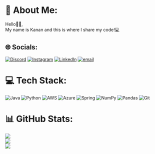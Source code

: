 # 💫 About Me:
Hello🙋‍♂️,<br>My name is Kanan and this is where I share my code!💻


## 🌐 Socials:
[![Discord](https://img.shields.io/badge/Discord-%237289DA.svg?logo=discord&logoColor=white)](https://discord.gg/k6gnn) [![Instagram](https://img.shields.io/badge/Instagram-%23E4405F.svg?logo=Instagram&logoColor=white)](https://instagram.com/k6gnn) [![LinkedIn](https://img.shields.io/badge/LinkedIn-%230077B5.svg?logo=linkedin&logoColor=white)](https://linkedin.com/in/Kanan-Badalov) [![email](https://img.shields.io/badge/Email-D14836?logo=gmail&logoColor=white)](mailto:badalovkananfu@gmail.com) 

# 💻 Tech Stack:
![Java](https://img.shields.io/badge/java-%23ED8B00.svg?style=flat&logo=openjdk&logoColor=white) ![Python](https://img.shields.io/badge/python-3670A0?style=flat&logo=python&logoColor=ffdd54) ![AWS](https://img.shields.io/badge/AWS-%23FF9900.svg?style=flat&logo=amazon-aws&logoColor=white) ![Azure](https://img.shields.io/badge/azure-%230072C6.svg?style=flat&logo=microsoftazure&logoColor=white) ![Spring](https://img.shields.io/badge/spring-%236DB33F.svg?style=flat&logo=spring&logoColor=white) ![NumPy](https://img.shields.io/badge/numpy-%23013243.svg?style=flat&logo=numpy&logoColor=white) ![Pandas](https://img.shields.io/badge/pandas-%23150458.svg?style=flat&logo=pandas&logoColor=white) ![Git](https://img.shields.io/badge/git-%23F05033.svg?style=flat&logo=git&logoColor=white)
# 📊 GitHub Stats:
![](https://github-readme-stats.vercel.app/api?username=k6gnn&theme=dark&hide_border=true&include_all_commits=false&count_private=false)<br/>
![](https://nirzak-streak-stats.vercel.app/?user=k6gnn&theme=dark&hide_border=true)<br/>
![](https://github-readme-stats.vercel.app/api/top-langs/?username=k6gnn&theme=dark&hide_border=true&include_all_commits=false&count_private=false&layout=compact)

<!-- Proudly created with GPRM ( https://gprm.itsvg.in ) -->
